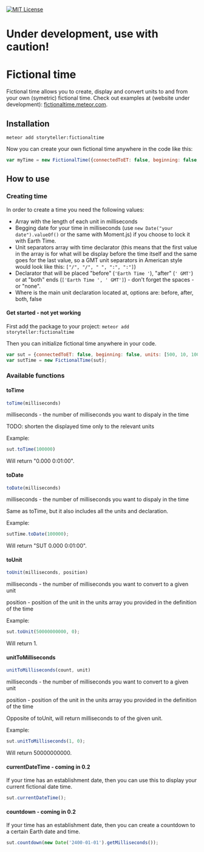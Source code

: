 [![MIT License][license-image]][license-url]

# Under development, use with caution!

# Fictional time
Fictional time allows you to create, display and convert units to and from your own (symetric) fictional time.
Check out examples at (website under development): [fictionaltime.meteor.com](http://fictionaltime.meteor.com).

## Installation
`meteor add storyteller:fictionaltime`

Now you can create your own fictional time anywhere in the code like this:
```javascript
var myTime = new FictionalTime({connectedToET: false, beginning: false, units: [10, 100, 1000], separators: [":", ":"], declaration: "SUT", declarationLocation: "before"});
```

## How to use
### Creating time
In order to create a time you need the following values:
* Array with the length of each unit in milliseconds
* Begging date for your time in milliseconds (use `new Date("your date").valueOf()` or the same with Moment.js) if you choose to lock it with Earth Time.
* Unit separators array with time declarator (this means that the first value in the array is for what will be display before the time itself and the same goes for the last value, so a GMT unit separators in American style would look like this: `["/", "/", " ", ":", ":"]`)
* Declarator that will be placed "before" (`'Earth Time '`), "after" (`' GMT'`) or at "both" ends (`['Earth Time ', ' GMT']`) - don't forget the spaces - or "none".
* Where is the main unit declaration located at, options are: before, after, both, false

#### Get started - not yet working
First add the package to your project:
`meteor add storyteller:fictionaltime`

Then you can initialize fictional time anywhere in your code.
```javascript
var sut = {connectedToET: false, beginning: false, units: [500, 10, 100, 100, 1000], separators: [".", " ", ":", ":"], declaration: "SUT ", declarationLocation: "before"};
var sutTime = new FictionalTime(sut);
```

### Available functions
#### toTime
```javascript
toTime(milliseconds)
```
milliseconds - the number of milliseconds you want to dispaly in the time

TODO: shorten the displayed time only to the relevant units

Example:
```javascript
sut.toTime(100000)
```
Will return "0.000 0:01:00".
#### toDate
```javascript
toDate(milliseconds)
```
milliseconds - the number of milliseconds you want to dispaly in the time

Same as toTime, but it also includes all the units and declaration.

Example:
```javascript
sutTime.toDate(100000);
```
Will return "SUT 0.000 0:01:00".
#### toUnit
```javascript
toUnit(milliseconds, position)
```
milliseconds - the number of milliseconds you want to convert to a given unit

position - position of the unit in the units array you provided in the definition of the time

Example:
```javascript
sut.toUnit(50000000000, 0);
```
Will return 1.
#### unitToMilliseconds
```javascript
unitToMilliseconds(count, unit)
```
milliseconds - the number of milliseconds you want to convert to a given unit

position - position of the unit in the units array you provided in the definition of the time

Opposite of toUnit, will return milliseconds to of the given unit.

Example:
```javascript
sut.unitToMilliseconds(1, 0);
```
Will return 50000000000.

#### currentDateTime - coming in 0.2
If your time has an establishment date, then you can use this to display your current fictional date time.

```javascript
sut.currentDateTime();
```

#### countdown - coming in 0.2
If your time has an establishment date, then you can create a countdown to a certain Earth date and time.
```javascript
sut.countdown(new Date('2400-01-01').getMilliseconds());
```

[license-image]: http://img.shields.io/badge/license-MIT-blue.svg?style=flat
[license-url]: LICENSE
